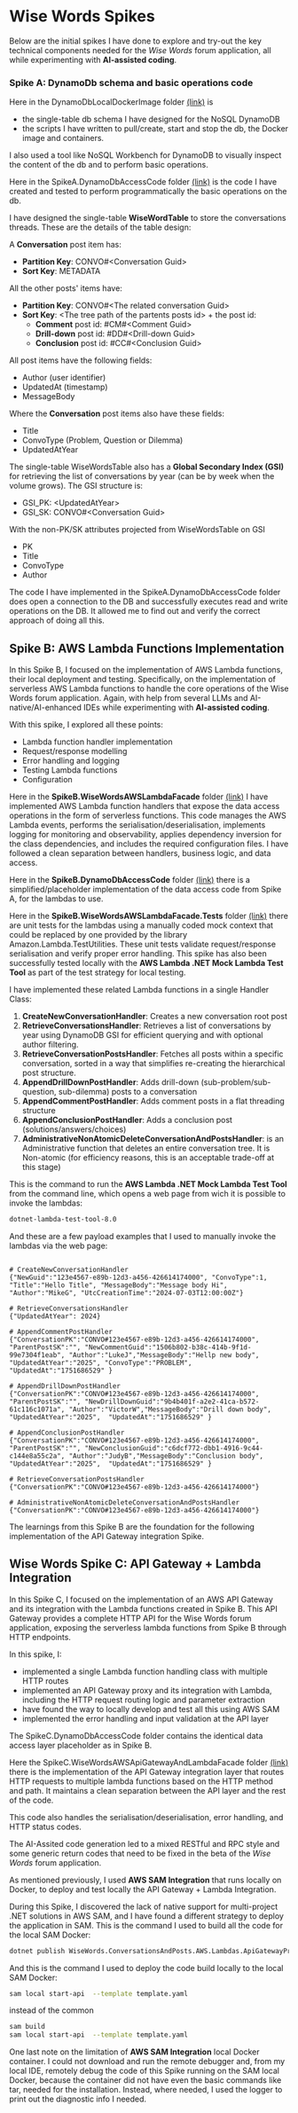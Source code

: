 # Wise Words Spikes

Below are the initial spikes I have done to explore and try-out the key technical components needed for the *Wise Words* forum application, all while experimenting with **AI-assisted coding**.


### Spike A: DynamoDb schema and basic operations code  

Here in the DynamoDbLocalDockerImage folder [(link)](../DynamoDbLocalDockerImage) is 
- the single-table db schema I have designed for the NoSQL DynamoDB
- the scripts I have written to pull/create, start and stop the db, the Docker image and containers.

I also used a tool like NoSQL Workbench for DynamoDB to visually inspect the content of the db and to perform basic operations.

Here in the SpikeA.DynamoDbAccessCode folder [(link)](SpikeA.DynamoDbAccessCode) is the code I have created and tested to perform programmatically the basic operations on the db.

I have designed the single-table **WiseWordTable** to store the conversations threads. These are the details of the table design:

A **Conversation** post item has:
- **Partition Key**: CONVO#&lt;Conversation Guid&gt;
- **Sort Key**: METADATA


All the other posts' items have:
- **Partition Key**: CONVO#&lt;The related conversation Guid&gt;
- **Sort Key**: &lt;The tree path of the partents posts id&gt; + the post id:
  - **Comment** post id: #CM#&lt;Comment Guid&gt;
  - **Drill-down** post id: #DD#&lt;Drill-down Guid&gt;
  - **Conclusion** post id: #CC#&lt;Conclusion Guid&gt;

All post items have the following fields:
- Author (user identifier)
- UpdatedAt (timestamp)
- MessageBody

Where the **Conversation** post items also have these fields:
- Title
- ConvoType (Problem, Question or Dilemma)
- UpdatedAtYear

The single-table WiseWordsTable also has a **Global Secondary Index (GSI)** for retrieving the list of conversations by year (can be by week when the volume grows). The GSI structure is:
- GSI_PK: &lt;UpdatedAtYear&gt;
- GSI_SK: CONVO#&lt;Conversation Guid&gt;

With the non-PK/SK attributes projected from WiseWordsTable on GSI
- PK
- Title
- ConvoType
- Author

The code I have implemented in the SpikeA.DynamoDbAccessCode folder does open a connection to the DB and successfully executes read and write operations on the DB. It allowed me to find out and verify the correct approach of doing all this.

## Spike B: AWS Lambda Functions Implementation

In this Spike B, I focused on the implementation of AWS Lambda functions, their local deployment and testing. Specifically, on the implementation of serverless AWS Lambda functions to handle the core operations of the Wise Words forum application. Again, with help from several LLMs and AI-native/AI-enhanced IDEs while experimenting with **AI-assisted coding**.

With this spike, I explored all these points:
- Lambda function handler implementation
- Request/response modelling
- Error handling and logging
- Testing Lambda functions
- Configuration 

Here in the **SpikeB.WiseWordsAWSLambdaFacade** folder [(link)](SpikeB.WiseWordsAWSLambdaFacade) I have implemented AWS Lambda function handlers that expose the data access operations in the form of serverless functions. This code manages the AWS Lambda events, performs the serialisation/deserialisation, implements logging for monitoring and observability, applies dependency inversion for the class dependencies, and includes the required configuration files. I have followed a clean separation between handlers, business logic, and data access. 

Here in the **SpikeB.DynamoDbAccessCode** folder [(link)](SpikeB.DynamoDbAccessCode) there is a simplified/placeholder implementation of the data access code from Spike A, for the lambdas to use.

Here in the **SpikeB.WiseWordsAWSLambdaFacade.Tests** folder [(link)](SpikeB.WiseWordsAWSLambdaFacade.Tests) there are unit tests for the lambdas using a manually coded mock context that could be replaced by one provided by the library Amazon.Lambda.TestUtilities. These unit tests validate request/response serialisation and verify proper error handling. 
This spike has also been successfully tested locally with the **AWS Lambda .NET Mock Lambda Test Tool** as part of the test strategy for local testing.

I have implemented these related Lambda functions in a single Handler Class:

1. **CreateNewConversationHandler**: Creates a new conversation root post
2. **RetrieveConversationsHandler**: Retrieves a list of conversations by year using DynamoDB GSI for efficient querying and with optional author filtering.
3. **RetrieveConversationPostsHandler**: Fetches all posts within a specific conversation, sorted in a way that simplifies re-creating the hierarchical post structure.
4. **AppendDrillDownPostHandler**: Adds drill-down (sub-problem/sub-question, sub-dilemma) posts to a conversation
5. **AppendCommentPostHandler**: Adds comment posts in a flat threading structure
6. **AppendConclusionPostHandler**: Adds a conclusion post (solutions/answers/choices)
7. **AdministrativeNonAtomicDeleteConversationAndPostsHandler**: is an Administrative function that deletes an entire conversation tree. It is Non-atomic (for efficiency reasons, this is an acceptable trade-off at this stage)

This is the command to run the **AWS Lambda .NET Mock Lambda Test Tool** from the command line, which opens a web page from wich it is possible to invoke the lambdas:

```bash
dotnet-lambda-test-tool-8.0  
```

And these are a few payload examples that I used to manually invoke the lambdas via the web page:
```code

# CreateNewConversationHandler
{"NewGuid":"123e4567-e89b-12d3-a456-426614174000", "ConvoType":1, "Title":"Hello Title", "MessageBody":"Message body Hi", "Author":"MikeG", "UtcCreationTime":"2024-07-03T12:00:00Z"}

# RetrieveConversationsHandler
{"UpdatedAtYear": 2024}

# AppendCommentPostHandler
{"ConversationPK":"CONVO#123e4567-e89b-12d3-a456-426614174000", "ParentPostSK":"", "NewCommentGuid":"1506b802-b38c-414b-9f1d-99e7304f1eab", "Author":"LukeJ","MessageBody":"Hellp new body", "UpdatedAtYear":"2025", "ConvoType":"PROBLEM", "UpdatedAt":"1751686529" }

# AppendDrillDownPostHandler
{"ConversationPK":"CONVO#123e4567-e89b-12d3-a456-426614174000", "ParentPostSK":"", "NewDrillDownGuid":"9b4b401f-a2e2-41ca-b572-61c116c1071a", "Author":"VictorW","MessageBody":"Drill down body", "UpdatedAtYear":"2025",  "UpdatedAt":"1751686529" }

# AppendConclusionPostHandler
{"ConversationPK":"CONVO#123e4567-e89b-12d3-a456-426614174000", "ParentPostSK":"", "NewConclusionGuid":"c6dcf772-dbb1-4916-9c44-c144e8a55c2a", "Author":"JudyB","MessageBody":"Conclusion body", "UpdatedAtYear":"2025",  "UpdatedAt":"1751686529" }

# RetrieveConversationPostsHandler
{"ConversationPK":"CONVO#123e4567-e89b-12d3-a456-426614174000"}

# AdministrativeNonAtomicDeleteConversationAndPostsHandler
{"ConversationPK":"CONVO#123e4567-e89b-12d3-a456-426614174000"}

```


The learnings from this Spike B are the foundation for the following implementation of the API Gateway integration Spike.

## Wise Words Spike C: API Gateway + Lambda Integration

In this Spike C, I focused on the implementation of an AWS API Gateway and its integration with the Lambda functions created in Spike B. This API Gateway provides a complete HTTP API for the Wise Words forum application, exposing the serverless lambda functions from Spike B through HTTP endpoints.


In this spike, I:
- implemented a single Lambda function handling class with multiple HTTP routes
- implemented an API Gateway proxy and its integration with Lambda, including the HTTP request routing logic and parameter extraction
- have found the way to locally develop and test all this using AWS SAM
- implemented the error handling and input validation at the API layer


The SpikeC.DynamoDbAccessCode folder contains the identical data access layer placeholder as in Spike B.

Here the SpikeC.WiseWordsAWSApiGatewayAndLambdaFacade folder [(link)](Spikes/SpikeC.WiseWordsAWSApiGatewayAndLambdaFacade) there is the implementation of the API Gateway integration layer that routes HTTP requests to multiple lambda functions based on the HTTP method and path. It maintains a clean separation between the API layer and the rest of the code.

This code also handles the serialisation/deserialisation, error handling, and HTTP status codes.

The AI-Assited code generation led to a mixed RESTful and RPC style and some generic return codes that need to be fixed in the beta of the *Wise Words* forum application.

As mentioned previously, I used **AWS SAM Integration** that runs locally on Docker, to deploy and test locally the API Gateway + Lambda Integration.

During this Spike, I discovered the lack of native support for multi-project .NET solutions in AWS SAM, and I have found a different strategy to deploy the application in SAM. This is the command I used to build all the code for the local SAM Docker:

```bash
dotnet publish WiseWords.ConversationsAndPosts.AWS.Lambdas.ApiGatewayProxyIntegration.csproj  -c Release -o ./publish -r linux-x64
```

And this is the command I used to deploy the code build locally to the local SAM Docker: 

```bash
sam local start-api  --template template.yaml
```

instead of the common
```bash
sam build
sam local start-api  --template template.yaml 
```

One last note on the limitation of **AWS SAM Integration** local Docker container. I could not download and run the remote debugger and, from my local IDE, remotely debug  the code of this Spike running on the SAM local Docker, because the container did not have even the basic commands like tar, needed for the installation. Instead, where needed, I used the logger to print out the diagnostic info I needed.
